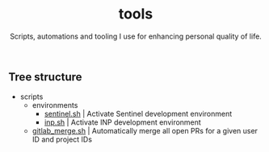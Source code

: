 <div align="center">
  
# tools

Scripts, automations and tooling I use for enhancing personal quality of life.

</div>
<br />

## Tree structure

- scripts
  - environments
    - [sentinel.sh](https://github.com/72mins/tools/blob/main/scripts/environments/sentinel.sh) | Activate Sentinel development environment
    - [inp.sh](https://github.com/72mins/tools/blob/main/scripts/environments/inp.sh) | Activate INP development environment
  - [gitlab_merge.sh](https://github.com/72mins/tools/blob/main/scripts/gitlab_merge.sh) | Automatically merge all open PRs for a given user ID and project IDs
